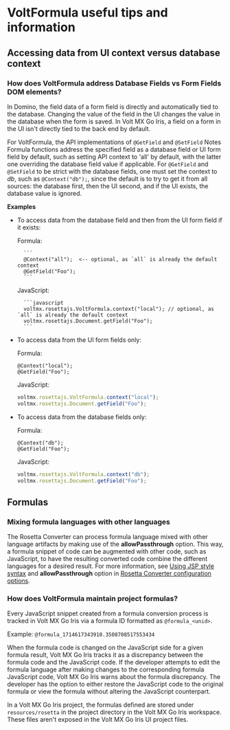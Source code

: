 # VoltFormula useful tips and information 

## Accessing data from UI context versus database context

### How does VoltFormula address Database Fields vs Form Fields DOM elements?

In Domino, the field data of a form field is directly and automatically tied to the database. Changing the value of the field in the UI changes the value in the database when the form is saved. In Volt MX Go Iris, a field on a form in the UI isn't directly tied to the back end by default.

For VoltFormula, the API implementations of `@GetField` and `@SetField` Notes Formula functions address the specified field as a database field or UI form field by default, such as setting API context to 'all' by default, with the latter one overriding the database field value if applicable. For `@GetField` and `@SetField` to be strict with the database fields, one must set the context to *db*, such as `@Context("db");`, since the default is to try to get it from all sources: the database first, then the UI second, and if the UI exists, the database value is ignored.

**Examples**

- To access data from the database field and then from the UI form field if it exists:

    Formula:

        ```
        @Context("all");  <-- optional, as `all` is already the default context
        @GetField("Foo");
        ```
    JavaScript:

        ```javascript
        voltmx.rosettajs.VoltFormula.context("local"); // optional, as `all` is already the default context
        voltmx.rosettajs.Document.getField("Foo");
        ```

- To access data from the UI form fields only:

    Formula:

    ```
    @Context("local");
    @GetField("Foo");
    ```

    JavaScript:

    ```javascript
    voltmx.rosettajs.VoltFormula.context("local");
    voltmx.rosettajs.Document.getField("Foo");
    ```

- To access data from the database fields only:

    Formula:

    ```
    @Context("db");
    @GetField("Foo");
    ```
    
    JavaScript:

    ```javascript
    voltmx.rosettajs.VoltFormula.context("db");
    voltmx.rosettajs.Document.getField("Foo");
    ```

## Formulas

### Mixing formula languages with other languages

The Rosetta Converter can process formula language mixed with other language artifacts by making use of the **allowPassthrough** option. This way, a formula snippet of code can be augmented with other code, such as JavaScript, to have the resulting converted code combine the different languages for a desired result. For more information, see [Using JSP style syntax](declvariables.md#using-jsp-style-syntax) and **allowPassthrough** option in [Rosetta Converter configuration options](rosettaconverterconfig.md#configuration-options).

### How does VoltFormula maintain project formulas?

Every JavaScript snippet created from a formula conversion process is tracked in Volt MX Go Iris via a formula ID formatted as `@formula_<unid>`. 

Example: `@formula_1714617343910.3508708517553434` 

When the formula code is changed on the JavaScript side for a given formula result, Volt MX Go Iris tracks it as a discrepancy between the formula code and the JavaScript code. If the developer attempts to edit the formula language after making changes to the corresponding formula JavaScript code, Volt MX Go Iris warns about the formula discrepancy. The developer has the option to either restore the JavaScript code to the original formula or view the formula without altering the JavaScript counterpart.

In a Volt MX Go Iris project, the formulas defined are stored under `resources/rosetta` in the project directory in the Volt MX Go Iris workspace. These files aren't exposed in the Volt MX Go Iris UI project files.